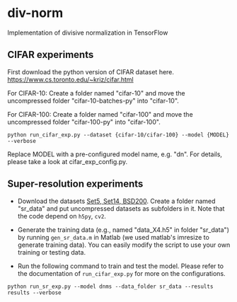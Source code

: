 # div-norm
Implementation of divisive normalization in TensorFlow

## CIFAR experiments
First download the python version of CIFAR dataset here.
https://www.cs.toronto.edu/~kriz/cifar.html

For CIFAR-10:
Create a folder named "cifar-10" and move the uncompressed folder 
"cifar-10-batches-py" into "cifar-10".

For CIFAR-100:
Create a folder named "cifar-100" and move the uncompressed folder 
"cifar-100-py" into "cifar-100".

```
python run_cifar_exp.py --dataset {cifar-10/cifar-100} --model {MODEL} --verbose
```

Replace MODEL with a pre-configured model name, e.g. "dn". For details, please
take a look at cifar_exp_config.py.


## Super-resolution experiments

* Download the datasets [Set5, Set14, BSD200](https://github.com/huangzehao/Super-Resolution.Benckmark). Create a folder named "sr_data" and put uncompressed datasets as subfolders in it. Note that the code depend on ```h5py```, ```cv2```.

* Generate the training data (e.g., named "data_X4.h5" in folder "sr_data") by running ```gen_sr_data.m``` in Matlab (we used matlab's imresize to generate training data). You can easily modify the script to use your own training or testing data.

* Run the following command to train and test the model. Please refer to the documentation of ```run_cifar_exp.py``` for more on the configurations.

```
python run_sr_exp.py --model dnms --data_folder sr_data --results results --verbose
```